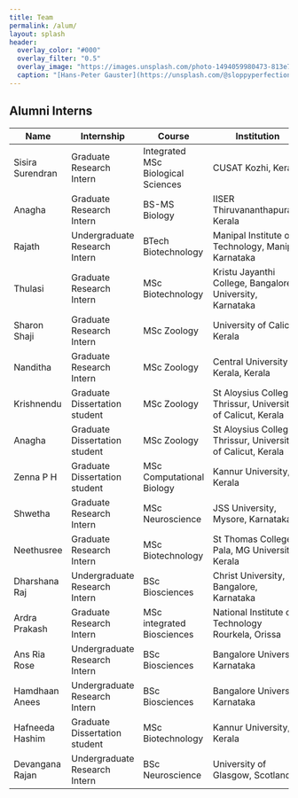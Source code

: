 ```yaml
---
title: Team
permalink: /alum/
layout: splash
header:
  overlay_color: "#000"
  overlay_filter: "0.5"
  overlay_image: "https://images.unsplash.com/photo-1494059980473-813e73ee784b?ixlib=rb-1.2.1&ixid=MnwxMjA3fDB8MHxwaG90by1wYWdlfHx8fGVufDB8fHx8&auto=format&fit=crop&w=1769&q=80"
  caption: "[Hans-Peter Gauster](https://unsplash.com/@sloppyperfectionist) on [Unsplash](https://unsplash.com)"
---
```


## Alumni Interns

| Name | Internship | Course | Institution | Year |
|-----------------|-------------|-------------|---------------|---------------|
| Sisira Surendran | Graduate Research Intern  | Integrated MSc Biological Sciences | CUSAT Kozhi, Kerala | 2024 |
| Anagha | Graduate Research Intern  | BS-MS Biology | IISER Thiruvananthapuram, Kerala | 2024 |
| Rajath | Undergraduate Research Intern  | BTech Biotechnology | Manipal Institute of Technology, Manipal, Karnataka | 2024 |
| Thulasi | Graduate Research Intern  | MSc Biotechnology | Kristu Jayanthi College, Bangalore University, Karnataka | 2024 |
| Sharon Shaji | Graduate Research Intern  | MSc Zoology | University of Calicut, Kerala | 2024 |
| Nanditha | Graduate Research Intern  | MSc Zoology | Central University of Kerala, Kerala | 2024 |
| Krishnendu | Graduate Dissertation student  | MSc Zoology | St Aloysius College, Thrissur, University of Calicut, Kerala | 2024 |
| Anagha | Graduate Dissertation student  | MSc Zoology | St Aloysius College, Thrissur, University of Calicut, Kerala | 2024 |
| Zenna P H | Graduate Dissertation student  | MSc Computational Biology | Kannur University, Kerala | 2024 |
| Shwetha | Graduate Research Intern  | MSc Neuroscience | JSS University, Mysore, Karnataka | 2023 |
| Neethusree | Graduate Research Intern  | MSc Biotechnology | St Thomas College, Pala, MG University, Kerala | 2023 |
| Dharshana Raj | Undergraduate Research Intern  | BSc Biosciences | Christ University, Bangalore, Karnataka | 2023 |
| Ardra Prakash | Graduate Research Intern  | MSc integrated Biosciences | National Institute of Technology Rourkela, Orissa | 2023 |
| Ans Ria Rose | Undergraduate Research Intern  | BSc Biosciences | Bangalore University, Karnataka | 2023 |
| Hamdhaan Anees | Undergraduate Research Intern  | BSc Biosciences | Bangalore University, Karnataka | 2023 |
| Hafneeda Hashim | Graduate Dissertation student  | MSc Biotechnology | Kannur University, Kerala | 2023 |
| Devangana Rajan | Undergraduate Research Intern  | BSc Neuroscience | University of Glasgow, Scotland | 2022 |
